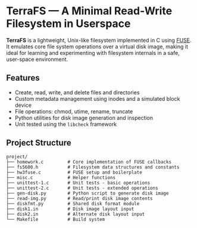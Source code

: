 # TerraFS — A Minimal Read-Write Filesystem in Userspace

**TerraFS** is a lightweight, Unix-like filesystem implemented in C using [FUSE](https://github.com/libfuse/libfuse). It emulates core file system operations over a virtual disk image, making it ideal for learning and experimenting with filesystem internals in a safe, user-space environment.

## Features

- Create, read, write, and delete files and directories
- Custom metadata management using inodes and a simulated block device
- File operations: chmod, utime, rename, truncate
- Python utilities for disk image generation and inspection
- Unit tested using the `libcheck` framework

## Project Structure

```text
project/
├── homework.c         # Core implementation of FUSE callbacks
├── fs5600.h           # Filesystem data structures and constants
├── hw3fuse.c          # FUSE setup and boilerplate
├── misc.c             # Helper functions
├── unittest-1.c       # Unit tests - basic operations
├── unittest-2.c       # Unit tests - extended operations
├── gen-disk.py        # Python script to generate disk image
├── read-img.py        # Read/print disk image contents
├── diskfmt.py         # Shared disk format module
├── disk1.in           # Disk image layout input
├── disk2.in           # Alternate disk layout input
└── Makefile           # Build system
```
